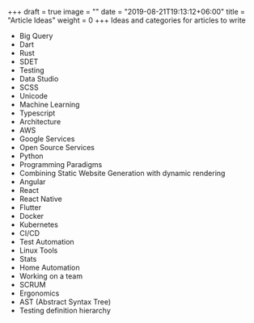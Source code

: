 +++
draft = true
image = ""
date = "2019-08-21T19:13:12+06:00"
title = "Article Ideas"
weight = 0
+++
Ideas and categories for articles to write
<!--more-->
* Big Query
* Dart
* Rust
* SDET
* Testing
* Data Studio
* SCSS
* Unicode
* Machine Learning
* Typescript
* Architecture
* AWS
* Google Services
* Open Source Services
* Python
* Programming Paradigms
* Combining Static Website Generation with dynamic rendering
* Angular
* React
* React Native
* Flutter
* Docker
* Kubernetes
* CI/CD
* Test Automation
* Linux Tools
* Stats
* Home Automation
* Working on a team
* SCRUM
* Ergonomics
* AST (Abstract Syntax Tree)
* Testing definition hierarchy
